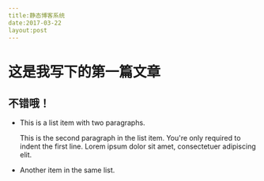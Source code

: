 ```yaml
---
title:静态博客系统
date:2017-03-22
layout:post
---
```

# 这是我写下的第一篇文章
## 不错哦！
*   This is a list item with two paragraphs.

    This is the second paragraph in the list item. You're
only required to indent the first line. Lorem ipsum dolor
sit amet, consectetuer adipiscing elit.

*   Another item in the same list.